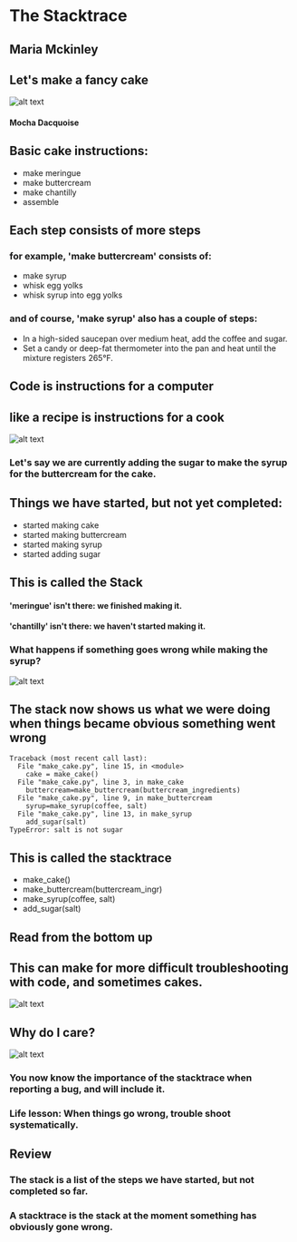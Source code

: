 # The Stacktrace

## Maria Mckinley



## Let's make a fancy cake
![alt text](assets/mocha-dacquoise.jpg "Mocha Dacquoise Cake")
#### Mocha Dacquoise




## Basic cake instructions:
* make meringue
* make buttercream
* make chantilly
* assemble




## Each step consists of more steps

### for example, 'make buttercream' consists of: <!-- .element: class="fragment" data-fragment-index="1" -->
* make syrup <!-- .element: class="fragment" data-fragment-index="2" -->
* whisk egg yolks <!-- .element: class="fragment" data-fragment-index="2" -->
* whisk syrup into egg yolks <!-- .element: class="fragment" data-fragment-index="2" -->




### and of course, 'make syrup' also has a couple of steps:
* In a high-sided saucepan over medium heat, add the coffee and sugar.
* Set a candy or deep-fat thermometer into the pan and heat until the mixture registers 265&deg;F.




## Code is instructions for a computer
## like a recipe is instructions for a cook




![alt text](assets/how-to-make-golden-syrup.jpg "https://nishamadhulika.com/en/788-homemade-golden-syrup.html")

### Let's say we are currently adding the sugar to make the syrup for the buttercream for the cake.




## Things we have started, but not yet completed:

* started making cake
* started making buttercream
* started making syrup
* started adding sugar

## This is called the Stack<!-- .element: class="fragment" data-fragment-index="1" -->

#### 'meringue' isn't there: we finished making it.<!-- .element: class="fragment" data-fragment-index="2" -->
#### 'chantilly' isn't there: we haven't started making it.<!-- .element: class="fragment" data-fragment-index="3" -->




### What happens if something goes wrong while making the syrup?

![alt text](assets/salt_sugar.jpg "Salt or Sugar")




## The stack now shows us what we were doing when things became obvious something went wrong

```
Traceback (most recent call last):
  File "make_cake.py", line 15, in <module>
    cake = make_cake()
  File "make_cake.py", line 3, in make_cake
    buttercream=make_buttercream(buttercream_ingredients)
  File "make_cake.py", line 9, in make_buttercream
    syrup=make_syrup(coffee, salt)
  File "make_cake.py", line 13, in make_syrup
    add_sugar(salt)
TypeError: salt is not sugar
```

## This is called the stacktrace <!-- .element: class="fragment" data-fragment-index="1" -->




* make_cake()
* make_buttercream(buttercream_ingr)
* make_syrup(coffee, salt)
* add_sugar(salt)

## Read from the bottom up




## This can make for more difficult troubleshooting with code, and sometimes cakes.




![alt text](assets/cakewreck.jpg "Awesome Cake")



## Why do I care?




![alt text](assets/stacktrace.png "Stack Trace from website")




### You now know the importance of the stacktrace when reporting a bug, and will include it.<!-- .element: class="fragment" data-fragment-index="0" -->

### Life lesson: When things go wrong, trouble shoot systematically.<!-- .element: class="fragment" data-fragment-index="1" -->




## Review

### The stack is a list of the steps we have started, but not completed so far.<!-- .element: class="fragment" data-fragment-index="0" -->

### A stacktrace is the stack at the moment something has obviously gone wrong.<!-- .element: class="fragment" data-fragment-index="1" -->
